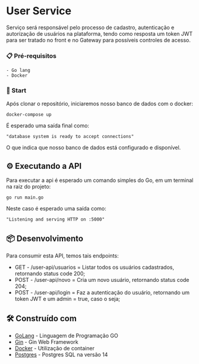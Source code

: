 # User Service

Serviço será responsável pelo processo de cadastro, autenticação e autorização de usuários na plataforma, tendo como resposta um token JWT para ser tratado no front e no Gateway para possíveis controles de acesso.

### 📋 Pré-requisitos

```
- Go lang
- Docker
```

### 🔧 Start

Após clonar o repositório, iniciaremos nosso banco de dados com o docker:

```
docker-compose up
```

É esperado uma saída final como:

```
"database system is ready to accept connections"
```

O que indica que nosso banco de dados está configurado e disponível.

## ⚙️ Executando a API

Para executar a api é esperado um comando simples do Go, em um terminal na raiz do projeto:

```
go run main.go
```

Neste caso é esperado uma saída como:

```
"Listening and serving HTTP on :5000"
```

## 📦 Desenvolvimento

Para consumir esta API, temos tais endpoints:

- GET  - /user-api/usuarios  = Listar todos os usuários cadastrados, retornando status code 200;
- POST - /user-api/novo      = Cria um novo usuário, retornando status code 204;
- POST - /user-api/login     = Faz a autenticação do usuário, retornando um token JWT e um admin = true, caso o seja;

## 🛠️ Construído com

* [GoLang](https://go.dev/) - Linguagem de Programação GO
* [Gin](https://gin-gonic.com/) - Gin Web Framework
* [Docker](https://www.docker.com/) - Utilização de container
* [Postgres](https://www.docker.com/) - Postgres SQL na versão 14
